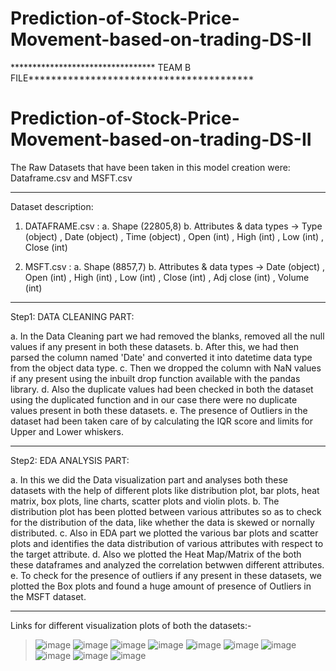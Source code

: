 # Prediction-of-Stock-Price-Movement-based-on-trading-DS-II

********************************* TEAM B FILE****************************************
# Prediction-of-Stock-Price-Movement-based-on-trading-DS-II
The Raw Datasets that have been taken in this model creation were: Dataframe.csv and MSFT.csv
**********************************************************
Dataset description:

1. DATAFRAME.csv : 
a. Shape (22805,8)
b. Attributes & data types -> Type (object) , Date (object) , Time (object) , Open (int) , High (int) , Low (int) , Close (int)

2. MSFT.csv :
a. Shape (8857,7)
b. Attributes & data types -> Date (object) , Open (int) , High (int) , Low (int) , Close (int) , Adj close (int) , Volume (int)
**********************************************************
Step1: DATA CLEANING PART:

a. In the Data Cleaning part we had removed the blanks, removed all the null values if any present in both these datasets. 
b. After this, we had then parsed the column named 'Date' and converted it into datetime data type from the object data type.
c. Then we dropped the column with NaN values if any present using the inbuilt drop function available with the pandas library. 
d. Also the duplicate values had been checked in both the dataset using the duplicated function and in our case there were no duplicate values present in both these datasets. 
e. The presence of Outliers in the dataset had been taken care of by calculating the IQR score and limits for Upper and Lower whiskers.
***********************************************************
Step2: EDA ANALYSIS PART:

a. In this we did the Data visualization part and analyses both these datasets with the help of different plots like distribution plot, bar plots, heat matrix, box plots, line charts, scatter plots and violin plots. 
b. The distribution plot has been plotted between various attributes so as to check for the distribution of the data, like whether the data is skewed or nornally distributed. 
c. Also in EDA part we plotted the various bar plots and scatter plots and identifies the data distribution of various attributes with respect to the target attribute. 
d. Also we plotted the Heat Map/Matrix of the both these dataframes and analyzed the correlation betwwen different attributes. 
e. To check for the presence of outliers if any present in these datasets, we plotted the Box plots and found a huge amount of presence of Outliers in the MSFT dataset.
*************************************************************
Links for different visualization plots of both the datasets:-

> ![image](https://drive.google.com/file/d/17hWWCpYWR_LACdEGJVyvqg143FEt-2P9/view?usp=sharing)
> ![image](https://drive.google.com/file/d/1FOM5jAHL0S6SDAPE-0dgwK-TmErLw6ec/view?usp=sharing)
> ![image](https://drive.google.com/file/d/1bmOqztLi9Ngkn2B6RMoLksQc_7-PYJhZ/view?usp=sharing)
> ![image](https://drive.google.com/file/d/1iy0rFdobtGX01jJ-8igFarAxHAh5-HYK/view?usp=sharing)
> ![image](https://drive.google.com/file/d/1FAZ9AdTPfGS5owWhAOONBN6kaIrcdpB3/view?usp=sharing)
> ![image](https://drive.google.com/file/d/1KIpoBPt4jcPJs1cYt6dC8CTLtAhERVYX/view?usp=sharing)
> ![image](https://drive.google.com/file/d/1NPOOevN9xmTRkQT92kqu5llhfG8fOM4H/view?usp=sharing)
> ![image](https://drive.google.com/file/d/1tQaD4rfsNgleb8HiDXcWacapIaPQ6bG2/view?usp=sharing)
> ![image](https://drive.google.com/file/d/1aIG0abaAkU1qFaNmL9RCj9d39vYeWZEY/view?usp=sharing)
> ![image](https://drive.google.com/file/d/1UeyWkEBp31aWCjKrdZXmxFDlhpKDYbr2/view?usp=sharing)

